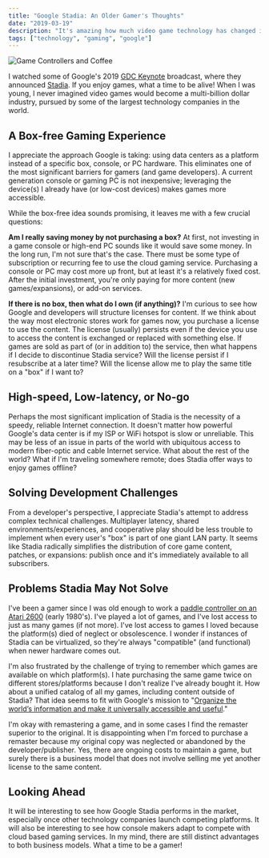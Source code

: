 ```yaml
---
title: "Google Stadia: An Older Gamer's Thoughts"
date: "2019-03-19"
description: "It's amazing how much video game technology has changed in my lifetime."
tags: ["technology", "gaming", "google"]
---
```


![Game Controllers and Coffee](https://kmsmedia.kevansizemore.com/image/2019-03-19_google-stadia-thoughts-hero.jpg)

I watched some of Google's 2019 [GDC Keynote](https://www.youtube.com/watch?v=nUih5C5rOrA) broadcast, where they announced [Stadia](https://store.google.com/magazine/stadia).  If you enjoy games, what a time to be alive!  When I was young, I never imagined video games would become a multi-billion dollar industry, pursued by some of the largest technology companies in the world.

## A Box-free Gaming Experience

I appreciate the approach Google is taking: using data centers as a platform instead of a specific box, console, or PC hardware. This eliminates one of the most significant barriers for gamers (and game developers). A current generation console or gaming PC is not inexpensive; leveraging the device(s) I already have (or low-cost devices) makes games more accessible.

While the box-free idea sounds promising, it leaves me with a few crucial questions:

**Am I really saving money by not purchasing a box?** At first, not investing in a game console or high-end PC sounds like it would save some money.  In the long run, I'm not sure that's the case.  There must be some type of subscription or recurring fee to use the cloud gaming service.  Purchasing a console or PC may cost more up front, but at least it's a relatively fixed cost.  After the initial investment, you're only paying for more content (new games/expansions), or add-on services.

**If there is no box, then what do I own (if anything)?** I'm curious to see how Google and developers will structure licenses for content.  If we think about the way most electronic stores work for games now, you purchase a license to use the content.  The license (usually) persists even if the device you use to access the content is exchanged or replaced with something else.  If games are sold as part of (or in addition to) the service, then what happens if I decide to discontinue Stadia service?  Will the license persist if I resubscribe at a later time?  Will the license allow me to play the same title on a "box" if I want to?

## High-speed, Low-latency, or No-go

Perhaps the most significant implication of Stadia is the necessity of a speedy, reliable Internet connection.  It doesn't matter how powerful Google's data center is if my ISP or WiFi hotspot is slow or unreliable.  This may be less of an issue in parts of the world with ubiquitous access to modern fiber-optic and cable Internet service.  What about the rest of the world?  What if I'm traveling somewhere remote; does Stadia offer ways to enjoy games offline?

## Solving Development Challenges

From a developer's perspective, I appreciate Stadia's attempt to address complex technical challenges.  Multiplayer latency, shared environments/experiences, and cooperative play should be less trouble to implement when every user's "box" is part of one giant LAN party.  It seems like Stadia radically simplifies the distribution of core game content, patches, or expansions: publish once and it's immediately available to all subscribers.

## Problems Stadia May Not Solve

I've been a gamer since I was old enough to work a [paddle controller on an Atari 2600](https://en.wikipedia.org/wiki/Atari_2600_hardware) (early 1980's).  I've played a lot of games, and I've lost access to just as many games (if not more).  I've lost access to games I loved because the platform(s) died of neglect or obsolescence.  I wonder if instances of Stadia can be virtualized, so they're always "compatible" (and functional) when newer hardware comes out.

I'm also frustrated by the challenge of trying to remember which games are available on which platform(s).  I hate purchasing the same game twice on different stores/platforms because I don't realize I've already bought it.  How about a unified catalog of all my games, including content outside of Stadia?  That idea seems to fit with Google's mission to "[Organize the world’s information and make it universally accessible and useful](https://www.google.com/search/howsearchworks/mission/)."

I'm okay with remastering a game, and in some cases I find the remaster superior to the original.  It is disappointing when I'm forced to purchase a remaster because my original copy was neglected or abandoned by the developer/publisher.  Yes, there are ongoing costs to maintain a game, but surely there is a business model that does not involve selling me yet another license to the same content.

## Looking Ahead

It will be interesting to see how Google Stadia performs in the market, especially once other technology companies launch competing platforms.  It will also be interesting to see how console makers adapt to compete with cloud based gaming services.  In my mind, there are still distinct advantages to both business models.  What a time to be a gamer!
